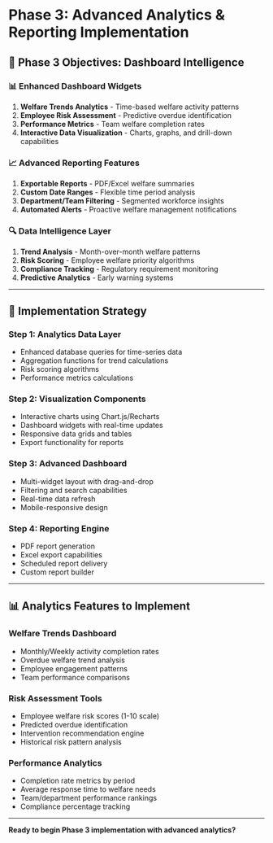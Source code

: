 # Phase 3: Advanced Analytics & Reporting Implementation

## 🎯 **Phase 3 Objectives: Dashboard Intelligence**

### **📊 Enhanced Dashboard Widgets**
1. **Welfare Trends Analytics** - Time-based welfare activity patterns
2. **Employee Risk Assessment** - Predictive overdue identification  
3. **Performance Metrics** - Team welfare completion rates
4. **Interactive Data Visualization** - Charts, graphs, and drill-down capabilities

### **📈 Advanced Reporting Features**
1. **Exportable Reports** - PDF/Excel welfare summaries
2. **Custom Date Ranges** - Flexible time period analysis
3. **Department/Team Filtering** - Segmented workforce insights
4. **Automated Alerts** - Proactive welfare management notifications

### **🔍 Data Intelligence Layer**
1. **Trend Analysis** - Month-over-month welfare patterns
2. **Risk Scoring** - Employee welfare priority algorithms
3. **Compliance Tracking** - Regulatory requirement monitoring
4. **Predictive Analytics** - Early warning systems

---

## 🚀 **Implementation Strategy**

### **Step 1: Analytics Data Layer**
- Enhanced database queries for time-series data
- Aggregation functions for trend calculations  
- Risk scoring algorithms
- Performance metrics calculations

### **Step 2: Visualization Components**
- Interactive charts using Chart.js/Recharts
- Dashboard widgets with real-time updates
- Responsive data grids and tables
- Export functionality for reports

### **Step 3: Advanced Dashboard**
- Multi-widget layout with drag-and-drop
- Filtering and search capabilities
- Real-time data refresh
- Mobile-responsive design

### **Step 4: Reporting Engine**
- PDF report generation
- Excel export capabilities
- Scheduled report delivery
- Custom report builder

---

## 📊 **Analytics Features to Implement**

### **Welfare Trends Dashboard**
- Monthly/Weekly activity completion rates
- Overdue welfare trend analysis  
- Employee engagement patterns
- Team performance comparisons

### **Risk Assessment Tools**
- Employee welfare risk scores (1-10 scale)
- Predicted overdue identification
- Intervention recommendation engine
- Historical risk pattern analysis

### **Performance Analytics**
- Completion rate metrics by period
- Average response time to welfare needs
- Team/department performance rankings
- Compliance percentage tracking

---

**Ready to begin Phase 3 implementation with advanced analytics?**
